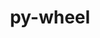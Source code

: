 ---
title: "py-wheel"
layout: cache
categories: [package, v0.18.1]
meta: {"versions": ["0.37.0"], "compilers": ["gcc@=7.3.1", "gcc@=7.5.0", "gcc@=8.4.0"], "oss": ["amzn2", "ubuntu18.04"], "platforms": ["linux"], "targets": ["aarch64", "graviton2", "x86_64", "x86_64_v3", "x86_64_v4"], "stacks": ["aws-ahug", "aws-ahug-aarch64", "aws-isc", "aws-isc-aarch64", "build_systems", "data-vis-sdk", "e4s", "radiuss", "root", "tutorial"], "num_specs": 11, "num_specs_by_stack": {"e4s": 2, "root": 11, "aws-isc": 2, "aws-ahug": 2, "aws-ahug-aarch64": 2, "aws-isc-aarch64": 2, "data-vis-sdk": 1, "build_systems": 1, "tutorial": 2, "radiuss": 2}}
spec_details: [{"hash": "aslm5rzgjgorz2rz4xckelhu2uglcl76", "compiler": "gcc@=7.5.0", "versions": ["0.37.0"], "os": "ubuntu18.04", "platform": "linux", "target": "x86_64", "variants": [], "stacks": ["e4s", "root"], "size": "-", "tarball": "https://binaries.spack.io/v0.18.1/build_cache/linux-ubuntu18.04-x86_64/gcc-7.5.0/py-wheel-0.37.0/linux-ubuntu18.04-x86_64-gcc-7.5.0-py-wheel-0.37.0-aslm5rzgjgorz2rz4xckelhu2uglcl76.spack"}, {"hash": "dawy3jz4bqhbtn4ib73s7ns4h6koksro", "compiler": "gcc@=7.3.1", "versions": ["0.37.0"], "os": "amzn2", "platform": "linux", "target": "x86_64_v4", "variants": [], "stacks": ["root", "aws-isc", "aws-ahug"], "size": "-", "tarball": "https://binaries.spack.io/v0.18.1/build_cache/linux-amzn2-x86_64_v4/gcc-7.3.1/py-wheel-0.37.0/linux-amzn2-x86_64_v4-gcc-7.3.1-py-wheel-0.37.0-dawy3jz4bqhbtn4ib73s7ns4h6koksro.spack"}, {"hash": "oyft5pvc2jk4l2nwwmmmqcagzan2cjah", "compiler": "gcc@=7.5.0", "versions": ["0.37.0"], "os": "ubuntu18.04", "platform": "linux", "target": "x86_64", "variants": [], "stacks": ["e4s", "root"], "size": "-", "tarball": "https://binaries.spack.io/v0.18.1/build_cache/linux-ubuntu18.04-x86_64/gcc-7.5.0/py-wheel-0.37.0/linux-ubuntu18.04-x86_64-gcc-7.5.0-py-wheel-0.37.0-oyft5pvc2jk4l2nwwmmmqcagzan2cjah.spack"}, {"hash": "vaux7kiqgerpelssstvt2l3rd2ubxwsh", "compiler": "gcc@=7.3.1", "versions": ["0.37.0"], "os": "amzn2", "platform": "linux", "target": "graviton2", "variants": [], "stacks": ["aws-ahug-aarch64", "root", "aws-isc-aarch64"], "size": "-", "tarball": "https://binaries.spack.io/v0.18.1/build_cache/linux-amzn2-graviton2/gcc-7.3.1/py-wheel-0.37.0/linux-amzn2-graviton2-gcc-7.3.1-py-wheel-0.37.0-vaux7kiqgerpelssstvt2l3rd2ubxwsh.spack"}, {"hash": "a6qs64ohpwupxtpevrykqpsywsigbqpy", "compiler": "gcc@=7.3.1", "versions": ["0.37.0"], "os": "amzn2", "platform": "linux", "target": "aarch64", "variants": [], "stacks": ["aws-ahug-aarch64", "root", "aws-isc-aarch64"], "size": "-", "tarball": "https://binaries.spack.io/v0.18.1/build_cache/linux-amzn2-aarch64/gcc-7.3.1/py-wheel-0.37.0/linux-amzn2-aarch64-gcc-7.3.1-py-wheel-0.37.0-a6qs64ohpwupxtpevrykqpsywsigbqpy.spack"}, {"hash": "k2djtusgosz46gvjqortzvbrsewu3cwc", "compiler": "gcc@=7.3.1", "versions": ["0.37.0"], "os": "amzn2", "platform": "linux", "target": "x86_64_v3", "variants": [], "stacks": ["root", "aws-isc", "aws-ahug"], "size": "-", "tarball": "https://binaries.spack.io/v0.18.1/build_cache/linux-amzn2-x86_64_v3/gcc-7.3.1/py-wheel-0.37.0/linux-amzn2-x86_64_v3-gcc-7.3.1-py-wheel-0.37.0-k2djtusgosz46gvjqortzvbrsewu3cwc.spack"}, {"hash": "4xfhjx2p22bxthguywqshsccrdko2e3j", "compiler": "gcc@=7.5.0", "versions": ["0.37.0"], "os": "ubuntu18.04", "platform": "linux", "target": "x86_64", "variants": [], "stacks": ["data-vis-sdk", "root"], "size": "-", "tarball": "https://binaries.spack.io/v0.18.1/build_cache/linux-ubuntu18.04-x86_64/gcc-7.5.0/py-wheel-0.37.0/linux-ubuntu18.04-x86_64-gcc-7.5.0-py-wheel-0.37.0-4xfhjx2p22bxthguywqshsccrdko2e3j.spack"}, {"hash": "ntym2jxgejina2xlc3cifxr64chl5442", "compiler": "gcc@=7.5.0", "versions": ["0.37.0"], "os": "ubuntu18.04", "platform": "linux", "target": "x86_64", "variants": [], "stacks": ["build_systems", "root"], "size": "-", "tarball": "https://binaries.spack.io/v0.18.1/build_cache/linux-ubuntu18.04-x86_64/gcc-7.5.0/py-wheel-0.37.0/linux-ubuntu18.04-x86_64-gcc-7.5.0-py-wheel-0.37.0-ntym2jxgejina2xlc3cifxr64chl5442.spack"}, {"hash": "l7sx3fekxrsx4czmghtehwad2a6pzs53", "compiler": "gcc@=7.5.0", "versions": ["0.37.0"], "os": "ubuntu18.04", "platform": "linux", "target": "x86_64", "variants": [], "stacks": ["tutorial", "radiuss", "root"], "size": "-", "tarball": "https://binaries.spack.io/v0.18.1/build_cache/linux-ubuntu18.04-x86_64/gcc-7.5.0/py-wheel-0.37.0/linux-ubuntu18.04-x86_64-gcc-7.5.0-py-wheel-0.37.0-l7sx3fekxrsx4czmghtehwad2a6pzs53.spack"}, {"hash": "4zgrptrpobuertxfalbx6jktk7lzot2u", "compiler": "gcc@=7.5.0", "versions": ["0.37.0"], "os": "ubuntu18.04", "platform": "linux", "target": "x86_64", "variants": [], "stacks": ["radiuss", "root"], "size": "-", "tarball": "https://binaries.spack.io/v0.18.1/build_cache/linux-ubuntu18.04-x86_64/gcc-7.5.0/py-wheel-0.37.0/linux-ubuntu18.04-x86_64-gcc-7.5.0-py-wheel-0.37.0-4zgrptrpobuertxfalbx6jktk7lzot2u.spack"}, {"hash": "yy24tmv6hrymlxi5cfh6n5eytdf252qr", "compiler": "gcc@=8.4.0", "versions": ["0.37.0"], "os": "ubuntu18.04", "platform": "linux", "target": "x86_64", "variants": [], "stacks": ["tutorial", "root"], "size": "-", "tarball": "https://binaries.spack.io/v0.18.1/build_cache/linux-ubuntu18.04-x86_64/gcc-8.4.0/py-wheel-0.37.0/linux-ubuntu18.04-x86_64-gcc-8.4.0-py-wheel-0.37.0-yy24tmv6hrymlxi5cfh6n5eytdf252qr.spack"}]
---